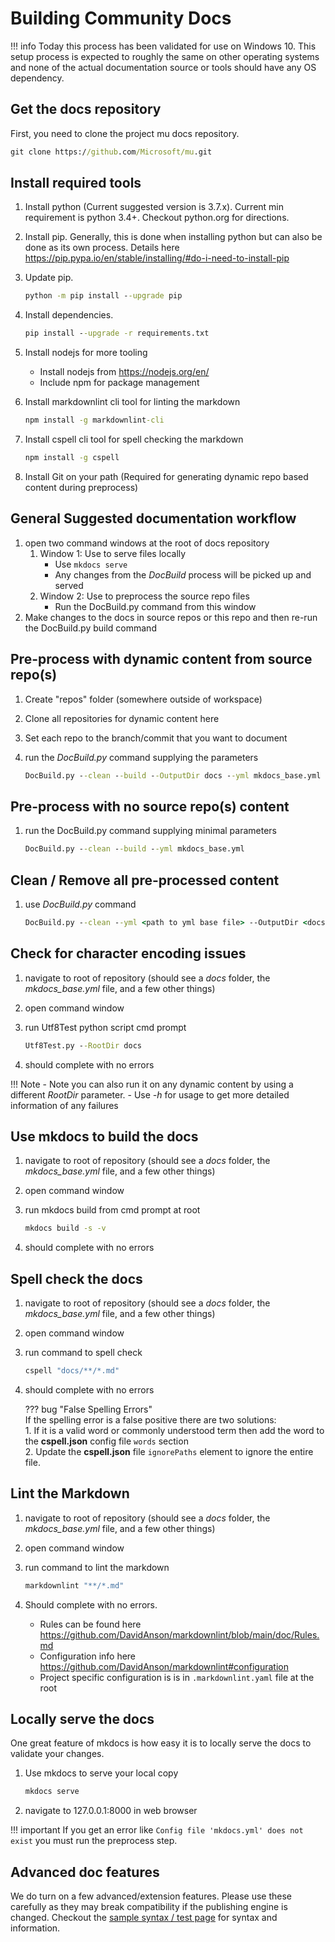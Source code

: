 # Building Community Docs

!!! info
    Today this process has been validated for use on Windows 10. This setup process is expected to roughly the same on
    other operating systems
    and none of the actual documentation source or tools should have any OS dependency.

## Get the docs repository

First, you need to clone the project mu docs repository.

``` cmd
git clone https://github.com/Microsoft/mu.git
```

## Install required tools

1. Install python (Current suggested version is 3.7.x).  Current min requirement is python 3.4+.  Checkout python.org for
   directions.
2. Install pip.  Generally, this is done when installing python but can also be done as its own process.
   Details here <https://pip.pypa.io/en/stable/installing/#do-i-need-to-install-pip>
3. Update pip.

    ``` cmd
    python -m pip install --upgrade pip
    ```

4. Install dependencies.

    ``` cmd
    pip install --upgrade -r requirements.txt
    ```

5. Install nodejs for more tooling
   * Install nodejs from <https://nodejs.org/en/>
   * Include npm for package management

6. Install markdownlint cli tool for linting the markdown

    ``` cmd
    npm install -g markdownlint-cli
    ```

7. Install cspell cli tool for spell checking the markdown

    ``` cmd
    npm install -g cspell
    ```

8. Install Git on your path (Required for generating dynamic repo based content during preprocess)

## General Suggested documentation workflow

1. open two command windows at the root of docs repository
    1. Window 1: Use to serve files locally
        * Use ```mkdocs serve```
        * Any changes from the *DocBuild* process will be picked up and served
    2. Window 2: Use to preprocess the source repo files
        * Run the DocBuild.py command from this window
2. Make changes to the docs in source repos or this repo and then re-run the DocBuild.py build command

## Pre-process with dynamic content from source repo(s)

1. Create "repos" folder (somewhere outside of workspace)
2. Clone all repositories for dynamic content here
3. Set each repo to the branch/commit that you want to document
4. run the *DocBuild.py* command supplying the parameters

    ```cmd
    DocBuild.py --clean --build --OutputDir docs --yml mkdocs_base.yml --RootDir ..\repos
    ```

## Pre-process with no source repo(s) content

1. run the DocBuild.py command supplying minimal parameters

    ```cmd
    DocBuild.py --clean --build --yml mkdocs_base.yml
    ```

## Clean / Remove all pre-processed content

1. use *DocBuild.py* command

    ```cmd
    DocBuild.py --clean --yml <path to yml base file> --OutputDir <docs folder>
    ```

## Check for character encoding issues

1. navigate to root of repository (should see a *docs* folder, the *mkdocs_base.yml* file, and a few other things)
2. open command window
3. run  Utf8Test python script cmd prompt

    ``` cmd
    Utf8Test.py --RootDir docs
    ```

4. should complete with no errors

!!! Note
    - Note you can also run it on any dynamic content by using a different *RootDir* parameter.
    - Use *-h* for usage to get more detailed information of any failures

## Use mkdocs to build the docs

1. navigate to root of repository (should see a *docs* folder, the *mkdocs_base.yml* file, and a few other things)
2. open command window
3. run  mkdocs build from cmd prompt at root

    ``` cmd
    mkdocs build -s -v
    ```

4. should complete with no errors

## Spell check the docs

1. navigate to root of repository (should see a *docs* folder, the *mkdocs_base.yml* file, and a few other things)
2. open command window
3. run command to spell check

    ``` cmd
    cspell "docs/**/*.md"
    ```

4. should complete with no errors

    ??? bug "False Spelling Errors"  
    If the spelling error is a false positive there are two solutions:  
        1. If it is a valid word or commonly understood term then add the word to the **cspell.json**
        config file `words` section  
        2. Update the **cspell.json** file `ignorePaths` element to ignore the entire file.

## Lint the Markdown

1. navigate to root of repository (should see a *docs* folder, the *mkdocs_base.yml* file, and a few other things)
2. open command window
3. run command to lint the markdown

    ``` cmd
    markdownlint "**/*.md"
    ```

4. Should complete with no errors.
    * Rules can be found here <https://github.com/DavidAnson/markdownlint/blob/main/doc/Rules.md>
    * Configuration info here <https://github.com/DavidAnson/markdownlint#configuration>
    * Project specific configuration is is in `.markdownlint.yaml` file at the root

## Locally serve the docs

One great feature of mkdocs is how easy it is to locally serve the docs to validate your changes.

1. Use mkdocs to serve your local copy

    ``` cmd
    mkdocs serve
    ```

2. navigate to 127.0.0.1:8000 in web browser

!!! important
    If you get an error like ```Config file 'mkdocs.yml' does not exist``` you must run the preprocess step.

## Advanced doc features

We do turn on a few advanced/extension features.  Please use these carefully as they may break compatibility
if the publishing engine is changed.  Checkout the [sample syntax / test page](doc_sample_test.md) for syntax
and information.
